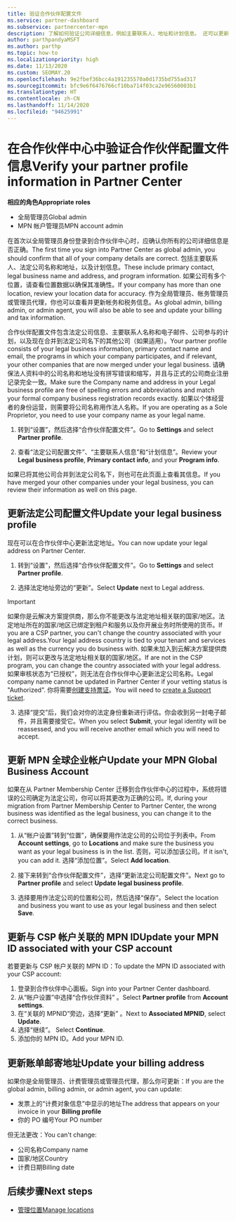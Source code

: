 ```yaml
---
title: 验证合作伙伴配置文件
ms.service: partner-dashboard
ms.subservice: partnercenter-mpn
description: 了解如何验证公司详细信息，例如主要联系人、地址和计划信息。 还可以更新法律和帐单地址。
author: parthpandyaMSFT
ms.author: parthp
ms.topic: how-to
ms.localizationpriority: high
ms.date: 11/13/2020
ms.custom: SEOMAY.20
ms.openlocfilehash: 9e2fbef36bcc4a191235570a0d1735bd755ad317
ms.sourcegitcommit: bfc9e6f6476766cf10ba714f03ca2e96560003b1
ms.translationtype: HT
ms.contentlocale: zh-CN
ms.lasthandoff: 11/14/2020
ms.locfileid: "94625991"
---
```

# <a name="verify-your-partner-profile-information-in-partner-center"></a><span data-ttu-id="f8408-104">在合作伙伴中心中验证合作伙伴配置文件信息</span><span class="sxs-lookup"><span data-stu-id="f8408-104">Verify your partner profile information in Partner Center</span></span>

<span data-ttu-id="f8408-105">**相应的角色**</span><span class="sxs-lookup"><span data-stu-id="f8408-105">**Appropriate roles**</span></span>

- <span data-ttu-id="f8408-106">全局管理员</span><span class="sxs-lookup"><span data-stu-id="f8408-106">Global admin</span></span>
- <span data-ttu-id="f8408-107">MPN 帐户管理员</span><span class="sxs-lookup"><span data-stu-id="f8408-107">MPN account admin</span></span>

<span data-ttu-id="f8408-108">在首次以全局管理员身份登录到合作伙伴中心时，应确认你所有的公司详细信息是否正确。</span><span class="sxs-lookup"><span data-stu-id="f8408-108">The first time you sign into Partner Center as global admin, you should confirm that all of your company details are correct.</span></span> <span data-ttu-id="f8408-109">包括主要联系人、法定公司名称和地址，以及计划信息。</span><span class="sxs-lookup"><span data-stu-id="f8408-109">These include primary contact, legal business name and address, and program information.</span></span> <span data-ttu-id="f8408-110">如果公司有多个位置，请查看位置数据以确保其准确性。</span><span class="sxs-lookup"><span data-stu-id="f8408-110">If your company has more than one location, review your location data for accuracy.</span></span> <span data-ttu-id="f8408-111">作为全局管理员、帐务管理员或管理员代理，你也可以查看并更新帐务和税务信息。</span><span class="sxs-lookup"><span data-stu-id="f8408-111">As global admin, billing admin, or admin agent, you will also be able to see and update your billing and tax information.</span></span>

<span data-ttu-id="f8408-112">合作伙伴配置文件包含法定公司信息、主要联系人名称和电子邮件、公司参与的计划，以及现在合并到法定公司名下的其他公司（如果适用）。</span><span class="sxs-lookup"><span data-stu-id="f8408-112">Your partner profile consists of your legal business information, primary contact name and email, the programs in which your company participates, and if relevant, your other companies that are now merged under your legal business.</span></span> <span data-ttu-id="f8408-113">请确保法人资料中的公司名称和地址没有拼写错误和缩写，并且与正式的公司商业注册记录完全一致。</span><span class="sxs-lookup"><span data-stu-id="f8408-113">Make sure the Company name and address in your Legal business profile are free of spelling errors and abbreviations and match your formal company business registration records exactly.</span></span> <span data-ttu-id="f8408-114">如果以个体经营者的身份运营，则需要将公司名称用作法人名称。</span><span class="sxs-lookup"><span data-stu-id="f8408-114">If you are operating as a Sole Proprietor, you need to use your company name as your legal name.</span></span>

1. <span data-ttu-id="f8408-115">转到“设置”，然后选择“合作伙伴配置文件”。</span><span class="sxs-lookup"><span data-stu-id="f8408-115">Go to **Settings** and select **Partner profile**.</span></span>

2. <span data-ttu-id="f8408-116">查看“法定公司配置文件”、“主要联系人信息”和“计划信息”。</span><span class="sxs-lookup"><span data-stu-id="f8408-116">Review your **Legal business profile**, **Primary contact info**, and your **Program info**.</span></span>

<span data-ttu-id="f8408-117">如果已将其他公司合并到法定公司名下，则也可在此页面上查看其信息。</span><span class="sxs-lookup"><span data-stu-id="f8408-117">If you have merged your other companies under your legal business, you can review their information as well on this page.</span></span>

## <a name="update-your-legal-business-profile"></a><span data-ttu-id="f8408-118">更新法定公司配置文件</span><span class="sxs-lookup"><span data-stu-id="f8408-118">Update your legal business profile</span></span>

<span data-ttu-id="f8408-119">现在可以在合作伙伴中心更新法定地址。</span><span class="sxs-lookup"><span data-stu-id="f8408-119">You can now update your legal address on Partner Center.</span></span>

1. <span data-ttu-id="f8408-120">转到“设置”，然后选择“合作伙伴配置文件”。</span><span class="sxs-lookup"><span data-stu-id="f8408-120">Go to **Settings** and select **Partner profile**.</span></span> 

2. <span data-ttu-id="f8408-121">选择法定地址旁边的“更新”。</span><span class="sxs-lookup"><span data-stu-id="f8408-121">Select **Update** next to Legal address.</span></span> 

>[!Important]
><span data-ttu-id="f8408-122">如果你是云解决方案提供商，那么你不能更改与法定地址相关联的国家/地区。法定地址所在的国家/地区已绑定到租户和服务以及你开展业务时所使用的货币。</span><span class="sxs-lookup"><span data-stu-id="f8408-122">If you are a CSP partner, you can't change the country associated with your legal address.Your legal address country is tied to your tenant and services as well as the currency you do business with.</span></span> <span data-ttu-id="f8408-123">如果未加入到云解决方案提供商计划，则可以更改与法定地址相关联的国家/地区。</span><span class="sxs-lookup"><span data-stu-id="f8408-123">If are not in the CSP program, you can change the country associated with your legal address.</span></span> <span data-ttu-id="f8408-124">如果审核状态为“已授权”，则无法在合作伙伴中心更新法定公司名称。</span><span class="sxs-lookup"><span data-stu-id="f8408-124">Legal company name cannot be updated in Partner Center if your vetting status is "Authorized".</span></span> <span data-ttu-id="f8408-125">你将需要[创建支持票证](https://partner.microsoft.com/dashboard/support/csp/servicerequests/create?stage=2&topicid=eb74583c-61b3-2124-bffc-00920e0ae772)。</span><span class="sxs-lookup"><span data-stu-id="f8408-125">You will need to [create a Support ticket](https://partner.microsoft.com/dashboard/support/csp/servicerequests/create?stage=2&topicid=eb74583c-61b3-2124-bffc-00920e0ae772).</span></span>

3. <span data-ttu-id="f8408-126">选择“提交”后，我们会对你的法定身份重新进行评估。你会收到另一封电子邮件，并且需要接受它。</span><span class="sxs-lookup"><span data-stu-id="f8408-126">When you select **Submit**, your legal identity will be reassessed, and you will receive another email which you will need to accept.</span></span>

## <a name="update-your-mpn-global-business-account"></a><span data-ttu-id="f8408-127">更新 MPN 全球企业帐户</span><span class="sxs-lookup"><span data-stu-id="f8408-127">Update your MPN Global Business Account</span></span>

<span data-ttu-id="f8408-128">如果在从 Partner Membership Center 迁移到合作伙伴中心的过程中，系统将错误的公司确定为法定公司，你可以将其更改为正确的公司。</span><span class="sxs-lookup"><span data-stu-id="f8408-128">If, during your migration from Partner Membership Center to Partner Center, the wrong business was identified as the legal business, you can change it to the correct business.</span></span>

1. <span data-ttu-id="f8408-129">从“帐户设置”转到“位置”，确保要用作法定公司的公司位于列表中。</span><span class="sxs-lookup"><span data-stu-id="f8408-129">From **Account settings**, go to **Locations** and make sure the business you want as your legal business is in the list.</span></span> <span data-ttu-id="f8408-130">否则，可以添加该公司。</span><span class="sxs-lookup"><span data-stu-id="f8408-130">If it isn't, you can add it.</span></span> <span data-ttu-id="f8408-131">选择“添加位置”。</span><span class="sxs-lookup"><span data-stu-id="f8408-131">Select **Add location**.</span></span>

2. <span data-ttu-id="f8408-132">接下来转到“合作伙伴配置文件”，选择“更新法定公司配置文件”。</span><span class="sxs-lookup"><span data-stu-id="f8408-132">Next go to **Partner profile** and select **Update legal business profile**.</span></span>

3. <span data-ttu-id="f8408-133">选择要用作法定公司的位置和公司，然后选择“保存”。</span><span class="sxs-lookup"><span data-stu-id="f8408-133">Select the location and business you want to use as your legal business and then select **Save**.</span></span>

## <a name="update-your-mpn-id-associated-with-your-csp-account"></a><span data-ttu-id="f8408-134">更新与 CSP 帐户关联的 MPN ID</span><span class="sxs-lookup"><span data-stu-id="f8408-134">Update your MPN ID associated with your CSP account</span></span>

<span data-ttu-id="f8408-135">若要更新与 CSP 帐户关联的 MPN ID：</span><span class="sxs-lookup"><span data-stu-id="f8408-135">To update the MPN ID associated with your CSP account:</span></span>

1. <span data-ttu-id="f8408-136">登录到合作伙伴中心面板。</span><span class="sxs-lookup"><span data-stu-id="f8408-136">Sign into your Partner Center dashboard.</span></span>
1. <span data-ttu-id="f8408-137">从“帐户设置”中选择“合作伙伴资料” 。</span><span class="sxs-lookup"><span data-stu-id="f8408-137">Select **Partner profile** from **Account settings**.</span></span>
1. <span data-ttu-id="f8408-138">在“关联的 MPNID”旁边，选择“更新” 。</span><span class="sxs-lookup"><span data-stu-id="f8408-138">Next to **Associated MPNID**, select **Update**.</span></span>
1. <span data-ttu-id="f8408-139">选择“继续”。 </span><span class="sxs-lookup"><span data-stu-id="f8408-139">Select **Continue**.</span></span>
1. <span data-ttu-id="f8408-140">添加你的 MPN ID。</span><span class="sxs-lookup"><span data-stu-id="f8408-140">Add your MPN ID.</span></span>


## <a name="update-your-billing-address"></a><span data-ttu-id="f8408-141">更新账单邮寄地址</span><span class="sxs-lookup"><span data-stu-id="f8408-141">Update your billing address</span></span>

<span data-ttu-id="f8408-142">如果你是全局管理员、计费管理员或管理员代理，那么你可更新：</span><span class="sxs-lookup"><span data-stu-id="f8408-142">If you are the global admin, billing admin, or admin agent, you can update:</span></span>

- <span data-ttu-id="f8408-143">发票上的“计费对象信息”中显示的地址</span><span class="sxs-lookup"><span data-stu-id="f8408-143">The address that appears on your invoice in your **Billing profile**</span></span>
- <span data-ttu-id="f8408-144">你的 PO 编号</span><span class="sxs-lookup"><span data-stu-id="f8408-144">Your PO number</span></span>

<span data-ttu-id="f8408-145">但无法更改：</span><span class="sxs-lookup"><span data-stu-id="f8408-145">You can't change:</span></span>
 
- <span data-ttu-id="f8408-146">公司名称</span><span class="sxs-lookup"><span data-stu-id="f8408-146">Company name</span></span>
- <span data-ttu-id="f8408-147">国家/地区</span><span class="sxs-lookup"><span data-stu-id="f8408-147">Country</span></span>
- <span data-ttu-id="f8408-148">计费日期</span><span class="sxs-lookup"><span data-stu-id="f8408-148">Billing date</span></span>
 
## <a name="next-steps"></a><span data-ttu-id="f8408-149">后续步骤</span><span class="sxs-lookup"><span data-stu-id="f8408-149">Next steps</span></span>

- [<span data-ttu-id="f8408-150">管理位置</span><span class="sxs-lookup"><span data-stu-id="f8408-150">Manage locations</span></span>](manage-locations.md)

